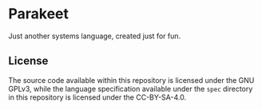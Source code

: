 # Parakeet

Just another systems language, created just for fun.

## License

The source code available within this repository is licensed under the GNU GPLv3, while the language specification available under the `spec` directory in this repository is licensed under the CC-BY-SA-4.0.
